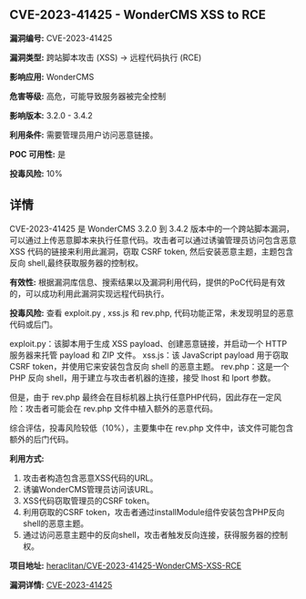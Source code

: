 ## CVE-2023-41425 - WonderCMS XSS to RCE

**漏洞编号:** CVE-2023-41425

**漏洞类型:** 跨站脚本攻击 (XSS) -> 远程代码执行 (RCE)

**影响应用:** WonderCMS

**危害等级:** 高危，可能导致服务器被完全控制

**影响版本:** 3.2.0 - 3.4.2

**利用条件:** 需要管理员用户访问恶意链接。

**POC 可用性:** 是

**投毒风险:** 10%

## 详情

CVE-2023-41425 是 WonderCMS 3.2.0 到 3.4.2 版本中的一个跨站脚本漏洞，可以通过上传恶意脚本来执行任意代码。攻击者可以通过诱骗管理员访问包含恶意 XSS 代码的链接来利用此漏洞，窃取 CSRF token, 然后安装恶意主题，主题包含反向 shell,最终获取服务器的控制权。

**有效性:**
根据漏洞库信息、搜索结果以及漏洞利用代码，提供的PoC代码是有效的，可以成功利用此漏洞实现远程代码执行。

**投毒风险:**
查看 exploit.py , xss.js 和 rev.php, 代码功能正常，未发现明显的恶意代码或后门。

exploit.py：该脚本用于生成 XSS payload、创建恶意链接，并启动一个 HTTP 服务器来托管 payload 和 ZIP 文件。
xss.js：该 JavaScript payload 用于窃取 CSRF token，并使用它来安装包含反向 shell 的恶意主题。
rev.php：这是一个 PHP 反向 shell，用于建立与攻击者机器的连接，接受 lhost 和 lport 参数。

但是，由于 rev.php 最终会在目标机器上执行任意PHP代码，因此存在一定风险：攻击者可能会在 rev.php 文件中植入额外的恶意代码。

综合评估，投毒风险较低（10%），主要集中在 rev.php 文件中，该文件可能包含额外的后门代码。

**利用方式:**
1.  攻击者构造包含恶意XSS代码的URL。
2.  诱骗WonderCMS管理员访问该URL。
3.  XSS代码窃取管理员的CSRF token。
4.  利用窃取的CSRF token，攻击者通过installModule组件安装包含PHP反向shell的恶意主题。
5.  通过访问恶意主题中的反向shell，攻击者触发反向连接，获得服务器的控制权。

**项目地址:** [heraclitan/CVE-2023-41425-WonderCMS-XSS-RCE](https://github.com/heraclitan/CVE-2023-41425-WonderCMS-XSS-RCE)

**漏洞详情:** [CVE-2023-41425](https://nvd.nist.gov/vuln/detail/CVE-2023-41425)